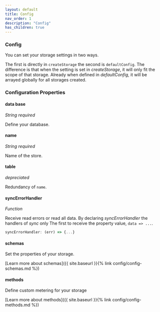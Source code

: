 ```yaml
---
layout: default
title: Config
nav_order: 1
description: "Config"
has_children: true
---
```


### Config

You can set your storage settings in two ways.

The first is directly in `createStorage` the second is `defaultConfig`.
The difference is that when the setting is set in *createStorage*,
it will only fit the scope of that storage. Already when defined
in *defaultConfig*, it will be arrayed globally for all storages
created.
### Configuration Properties

#### data base
*String* *required*

Define your database.


#### name
*String* *required*

Name of the store.


#### table
*depreciated*

Redundancy of `name`.


#### syncErrorHandler
*Function*

Receive read errors or read all data.
By declaring *syncErrorHandler* the handlers of *sync* only
The first to receive the property value, `data => ...`.

```javascript
syncErrorHandler: (err) => {...} 
```


#### schemas

Set the properties of your storage.

[Learn more about schemas]({{ site.baseurl }}{% link config/config-schemas.md %})

#### methods

Define custom metering for your storage

[Learn more about methods]({{ site.baseurl }}{% link config/config-methods.md %})

